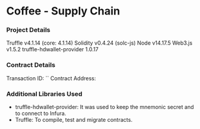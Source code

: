 # Coffee - Supply Chain

### Project Details

Truffle v4.1.14 (core: 4.1.14)
Solidity v0.4.24 (solc-js)
Node v14.17.5
Web3.js v1.5.2
truffle-hdwallet-provider 1.0.17


### Contract Details

Transaction ID: ``
Contract Address: [](https://rinkeby.etherscan.io/address/)



### Additional Libraries Used

-  truffle-hdwallet-provider: It was used to keep the mnemonic secret and to connect to Infura.
-  Truffle: To compile, test and migrate contracts.


